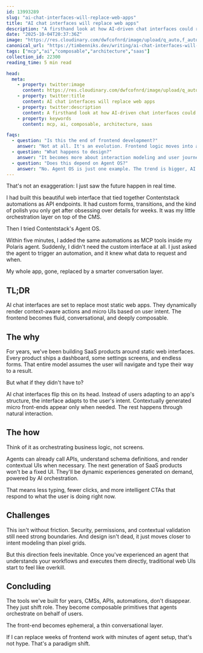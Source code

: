 ```yaml
---
id: 13993289
slug: "ai-chat-interfaces-will-replace-web-apps"
title: "AI chat interfaces will replace web apps"
description: "A firsthand look at how AI-driven chat interfaces could reshape SaaS and user interaction."
date: "2025-10-04T20:37:36Z"
image: "https://res.cloudinary.com/dwfcofnrd/image/upload/q_auto,f_auto/website/ai-saas.png"
canonical_url: "https://timbenniks.dev/writing/ai-chat-interfaces-will-replace-web-apps"
tags: ["mcp","ai","composable","architecture","saas"]
collection_id: 22300
reading_time: 5 min read

head:
  meta:
    - property: twitter:image
      content: https://res.cloudinary.com/dwfcofnrd/image/upload/q_auto,f_auto/website/ai-saas.png
    - property: twitter:title
      content: AI chat interfaces will replace web apps
    - property: twitter:description
      content: A firsthand look at how AI-driven chat interfaces could reshape SaaS and user interaction.
    - property: keywords
      content: mcp, ai, composable, architecture, saas

faqs:
  - question: "Is this the end of frontend development?"
    answer: "Not at all. It's an evolution. Frontend logic moves into agents that can generate contextual interfaces instead of static ones."
  - question: "What happens to design?"
    answer: "It becomes more about interaction modeling and user journeys than layout grids. The designer's role stays critical, but the tools change."
  - question: "Does this depend on Agent OS?"
    answer: "No. Agent OS is just one example. The trend is bigger, AI orchestration across APIs, automation, and dynamic UI rendering."
---
```


That's not an exaggeration: I just saw the future happen in real time.

I had built this beautiful web interface that tied together Contentstack automations as API endpoints. It had custom forms, transitions, and the kind of polish you only get after obsessing over details for weeks. It was my little orchestration layer on top of the CMS.

Then I tried Contentstack's Agent OS.

Within five minutes, I added the same automations as MCP tools inside my Polaris agent. Suddenly, I didn't need the custom interface at all. I just asked the agent to trigger an automation, and it knew what data to request and when.

My whole app, gone, replaced by a smarter conversation layer.

## TL;DR

AI chat interfaces are set to replace most static web apps. They dynamically render context-aware actions and micro UIs based on user intent. The frontend becomes fluid, conversational, and deeply composable.

## The why

For years, we've been building SaaS products around static web interfaces. Every product ships a dashboard, some settings screens, and endless forms. That entire model assumes the user will navigate and type their way to a result.

But what if they didn't have to?

AI chat interfaces flip this on its head. Instead of users adapting to an app's structure, the interface adapts to the user's intent. Contextually generated micro front-ends appear only when needed. The rest happens through natural interaction.

## The how

Think of it as orchestrating business logic, not screens.

Agents can already call APIs, understand schema definitions, and render contextual UIs when necessary. The next generation of SaaS products won't be a fixed UI. They'll be dynamic experiences generated on demand, powered by AI orchestration.

That means less typing, fewer clicks, and more intelligent CTAs that respond to what the user is doing right now.

## Challenges

This isn't without friction. Security, permissions, and contextual validation still need strong boundaries. And design isn't dead, it just moves closer to intent modeling than pixel grids.

But this direction feels inevitable. Once you've experienced an agent that understands your workflows and executes them directly, traditional web UIs start to feel like overkill.

## Concluding

The tools we've built for years, CMSs, APIs, automations, don't disappear. They just shift role. They become composable primitives that agents orchestrate on behalf of users.

The front-end becomes ephemeral, a thin conversational layer.

If I can replace weeks of frontend work with minutes of agent setup, that's not hype. That's a paradigm shift.
